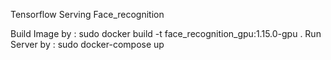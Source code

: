 Tensorflow Serving Face_recognition

Build Image by : 
	sudo docker build -t face_recognition_gpu:1.15.0-gpu .
Run Server by :
	sudo docker-compose up
